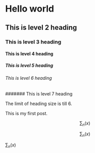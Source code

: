 # Hello world
## This is level 2 heading
### This is level 3 heading
#### This is level 4 heading
##### This is level 5 heading
###### This is level 6 heading
####### This is level 7 heading


The limit of heading size is till 6.

This is my first post.


$$
\sum_n (x)
$$

$$
\sum_n (x)
$$

$\sum_n (x)$
